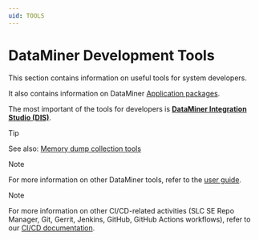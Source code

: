 ```yaml
---
uid: TOOLS
---
```


# DataMiner Development Tools

This section contains information on useful tools for system developers.

It also contains information on DataMiner [Application packages](xref:ApplicationPackages).

The most important of the tools for developers is **[DataMiner Integration Studio (DIS)](xref:Overall_concept_of_the_DataMiner_Integration_Studio)**.

> [!TIP]
> See also: [Memory dump collection tools](xref:Collecting_DataMiner_Cube_memory_dumps#tools)

> [!NOTE]
> For more information on other DataMiner tools, refer to the [user guide](xref:DataminerTools).

> [!NOTE]
> For more information on other CI/CD-related activities (SLC SE Repo Manager, Git, Gerrit, Jenkins, GitHub, GitHub Actions workflows), refer to our [CI/CD documentation](xref:CICD).
